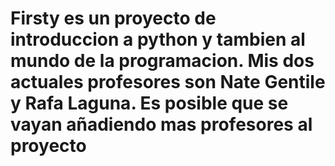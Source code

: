 # Firsty es un proyecto de introduccion a python y tambien al mundo de la programacion. Mis dos actuales profesores son Nate Gentile y Rafa Laguna. Es posible que se vayan añadiendo mas profesores al proyecto